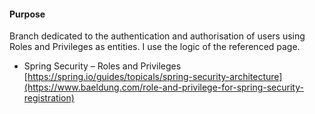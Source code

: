 #### Purpose
Branch dedicated to the authentication and authorisation of users using Roles and Privileges as entities. I use the logic of the referenced page.

- Spring Security – Roles and Privileges
<br>[https://spring.io/guides/topicals/spring-security-architecture](https://www.baeldung.com/role-and-privilege-for-spring-security-registration)
